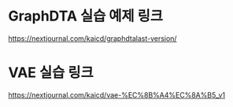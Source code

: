 # **GraphDTA 실습 예제 링크**  
https://nextjournal.com/kaicd/graphdtalast-version/
# **VAE 실습 링크**  
https://nextjournal.com/kaicd/vae-%EC%8B%A4%EC%8A%B5_v1
